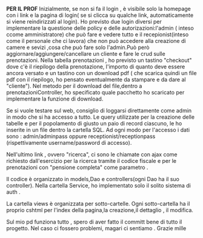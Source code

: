 ****PER IL PROF****
Inizialmente, se non si fa il login , è visibile solo la homepage con i link e la pagina di login( se si clicca su qualche link, automaticamente si viene reindirizzati al login).
Ho previsto due login diversi per implementare la questione delle policy e delle autorizazioni:l'admin ( inteso ccome amministratore) che può fare e vedere tutto e il recepionist(inteso come il personale che ci lavora) che non può accedere 
alla creazione di camere e sevizi ,cosa che può fare solo l'admin.Può però aggiornare/aggiungere/cancellare un cliente e fare le crud sulle prenotazioni.
Nella tabella prenotazioni , ho previsto un tastino "checkout" dove c'è il riepilogo della prenotazione, l'importo di quanto deve essere ancora versato e un tastino con un download pdf ( che scarica quindi un file pdf con il riepilogo, ho pensato eventualmente da stampare e da dare al "cliente").
Nel metodo per il download del file,dentro a prenotazioniController, ho specificato quale pacchetto ho scaricato per implementare la funzione di download.

Se si vuole testare sul web, consiglio di loggarsi direttamente come admin in modo che si ha accesso a tutto.
Le query utilizzate per la creazione delle tabelle e per il popolamento di giusto un paio di record ciascuno, le ho inserite in un file dentro la cartella SQL.
Ad ogni modo per l'accesso i dati sono :
admin/adminpass oppure receptionist/receptionpass (rispettivamente username/password di accesso).

Nell'ultimo link , ovvero "ricerca", ci sono le chiamate con ajax come richiesto dall'esercizio per la ricerca tramite il codice fiscale e per le prenotazioni con "pensione completa" come parametro .

Il codice è organizzato in models,Dao e controllers(ogni Dao ha il suo controller).
Nella cartella Service, ho implementato solo il solito sistema di auth .

La cartella views è organizzata per sotto-cartelle. Ogni sotto-cartella ha il proprio cshtml per l'index della pagina,la creazione,il dettaglio , il modifica.

Sul mio pd funziona tutto , spero di aver fatto il committ bene di tutto il progetto. Nel caso ci fossero problemi, magari ci sentiamo .
Grazie mille
